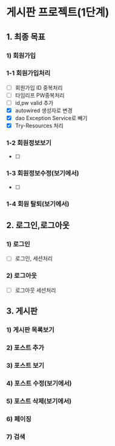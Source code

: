 # 게시판 프로젝트(1단계)
## 1. 최종 목표 
### 1) 회원가입 
### 1-1 회원가입처리 
- [ ] 회원가입 ID 중복처리 
- [ ] 타임리프 PW중복처리
- [ ] id,pw valid 추가 
- [x] autowired 생성자로 변경
- [x] dao Exception Service로 빼기
- [x] Try-Resources 처리
### 1-2 회원정보보기  
- [ ] 
### 1-3 회원정보수정(보기에서) 
- [ ] 
### 1-4 회원 탈퇴(보기에서)

## 2. 로그인,로그아웃 
### 1) 로그인 
- [ ] 로그인, 세션처리 
### 2) 로그아웃
- [ ] 로그아웃 세션처리

## 3. 게시판 
### 1) 게시판 목록보기 
### 2) 포스트 추가 
### 3) 포스트 보기  
### 4) 포스트 수정(보기에서)
### 5) 포스트 삭제(보기에서) 
### 6) 페이징 
### 7) 검색
